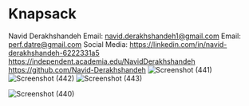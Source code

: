 # Knapsack
Navid Derakhshandeh
Email: navid.derakhshandeh1@gmail.com
Email: perf.datre@gmail.com
Social Media:
https://linkedin.com/in/navid-derakhshandeh-6222331a5
https://independent.academia.edu/NavidDerakhshandeh
https://github.com/Navid-Derakhshandeh
![Screenshot (441)](https://github.com/Navid-Derakhshandeh/Knapsack/assets/111235264/767b11ef-2e0f-46eb-9bec-bb2515d04de4)
![Screenshot (442)](https://github.com/Navid-Derakhshandeh/Knapsack/assets/111235264/247c3e0e-4416-4683-9b86-773d4ed0780e)
![Screenshot (443)](https://github.com/Navid-Derakhshandeh/Knapsack/assets/111235264/76f3dccc-8f63-4e09-a29a-ceefa1ddd8f3)




![Screenshot (440)](https://github.com/Navid-Derakhshandeh/Knapsack/assets/111235264/acde6f40-2f2f-45d7-a28f-4e68f27b2069)





 
